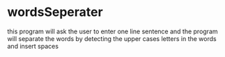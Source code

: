 # wordsSeperater
this program will ask the user to enter one line sentence and the program will separate the words by detecting the upper cases letters in the words and insert spaces 
